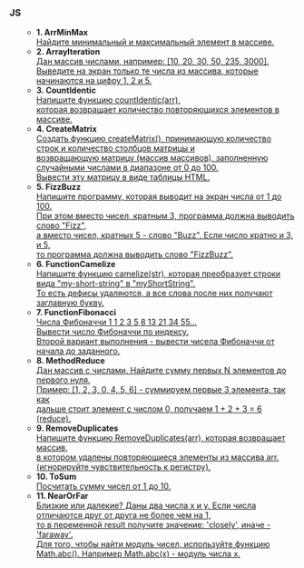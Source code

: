 <h3>JS</h3>

<ol>
    <ul>
        <li><strong>1. ArrMinMax</strong><br>
            <a href="/ArrMinMax/main.js">
                Найдите минимальный и максимальный элемент в массиве.<br>
            </a>
        </li>
        <li><strong>2. ArrayIteration</strong><br>
            <a href="/ArrayIteration/main.js">
                Дан массив числами, например: [10, 20, 30, 50, 235, 3000].<br> 
                Выведите на экран только те числа из массива, которые начинаются на цифру 1, 2 и 5.<br>
            </a>
        </li>
        <li><strong>3. CountIdentic</strong><br>
            <a href="/CountIdentic/main.js">
                Напишите функцию countIdentic(arr),<br> 
                которая возвращает количество повторяющихся элементов в массиве.<br>
            </a>
        </li>
        <li><strong>4. CreateMatrix</strong><br>
            <a href="/CreateMatrix/main.js">
                Создать функцию createMatrix(), принимающую количество строк и количество столбцов матрицы и<br>
                возвращающую матрицу (массив массивов), заполненную случайными числами в диапазоне от 0 до 100.<br>
                Вывести эту матрицу в виде таблицы HTML.<br>
            </a>
        </li>
        <li><strong>5. FizzBuzz</strong><br>
            <a href="/FizzBuzz/main.js">
                Напишите программу, которая выводит на экран числа от 1 до 100. <br>
                При этом вместо чисел, кратным 3, программа должна выводить слово "Fizz",<br> 
                а вместо чисел, кратных 5 - слово "Buzz". Если число кратно и 3, и 5,<br> 
                то программа должна выводить слово "FizzBuzz".<br>
            </a>
        </li>
        <li><strong>6. FunctionCamelize</strong><br>
            <a href="/FunctionCamelize/main.js">
                Напишите функцию camelize(str), которая преобразует строки вида "my-short-string" в "myShortString".<br>
                То есть дефисы удаляются, а все слова после них получают заглавную букву.<br>
            </a>
        </li>
        <li><strong>7. FunctionFibonacci</strong><br>
            <a href="/FunctionFibonacci/main.js">
                Числа Фибоначчи 1 1 2 3 5 8 13 21 34 55...<br>
                Вывести число Фибоначчи по индексу.<br>
                Второй вариант выполнения - вывести чисела Фибоначчи от начала до заданного.<br>
            </a>
        </li>
        <li><strong>8. MethodReduce</strong><br>
            <a href="/MethodReduce/main.js">
                Дан массив с числами. Найдите сумму первых N элементов до первого нуля.<br>
                Пример: [1, 2, 3, 0, 4, 5, 6] - суммируем первые 3 элемента, так как<br> 
                дальше стоит элемент с числом 0, получаем 1 + 2 + 3 = 6 (reduce).<br>
            </a>
        </li>
        <li><strong>9. RemoveDuplicates</strong><br>
            <a href="/RemoveDuplicates/main.js">
                Напишите функцию RemoveDuplicates(arr), которая возвращает массив,<br> 
                в котором удалены повторяющиеся элементы из массива arr.<br>
                (игнорируйте чувствительность к регистру).<br>
            </a>
        </li>
        <li><strong>10. ToSum</strong><br>
            <a href="/ToSum/main.js">
                Посчитать сумму чисел от 1 до 10.<br>
            </a>
        </li>
        <li><strong>11. NearOrFar</strong><br>
            <a href="/NearOrFar/main.js">
                Близкие или далекие? Даны два числа x и y. Если числа отличаются друг от друга не более чем на 1,<br> 
                то в переменной result получите значение: 'closely', иначе - 'faraway'.<br> 
                Для того, чтобы найти модуль чисел, используйте функцию<br> 
                Math.abc(). Например Math.abc(x) - модуль числа x.<br>
            </a>
        </li>
    </ul>
</ol>
